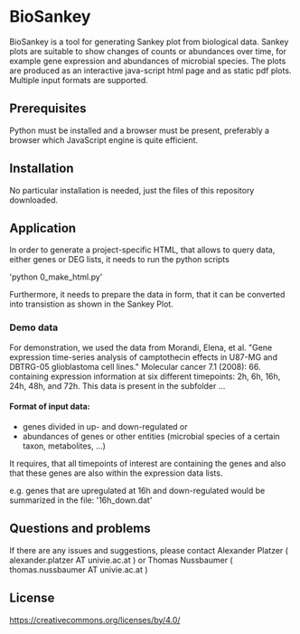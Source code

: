 # BioSankey

BioSankey is a tool for generating Sankey plot from biological data. Sankey plots are suitable to show changes of counts or abundances over time, for example gene expression and abundances of microbial species. The plots are produced as an interactive java-script html page and as static pdf plots. Multiple input formats are supported.


## Prerequisites

Python must be installed and a browser must be present, preferably a browser which JavaScript engine is quite efficient.


## Installation

No particular installation is needed, just the files of this repository downloaded.


## Application

In order to generate a project-specific HTML, that allows to query data, either genes or DEG lists, it needs to run the python scripts

'python 0_make_html.py'

Furthermore, it needs to prepare the data in form, that it can be converted into transistion as shown in the Sankey Plot.


### Demo data

For demonstration, we used the data from
Morandi, Elena, et al. "Gene expression time-series analysis of camptothecin effects in U87-MG and DBTRG-05 glioblastoma cell lines." Molecular cancer 7.1 (2008): 66.
containing expression information at six different timepoints: 2h, 6h, 16h, 24h, 48h, and 72h.
This data is present in the subfolder ...

#### Format of input data:
- genes divided in up- and down-regulated
or
- abundances of genes or other entities (microbial species of a certain taxon, metabolites, ...)

It requires, that all timepoints of interest are containing the genes and also that these genes are also within the expression data lists.

e.g. genes that are upregulated at 16h and down-regulated would be summarized in the file: '16h_down.dat'


## Questions and problems

If there are any issues and suggestions, please contact 
Alexander Platzer ( alexander.platzer AT univie.ac.at )
or 
Thomas Nussbaumer ( thomas.nussbaumer AT univie.ac.at )

## License
https://creativecommons.org/licenses/by/4.0/

